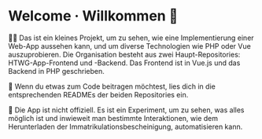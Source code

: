 # Welcome · Willkommen 👋

🙋‍♀️ Das ist ein kleines Projekt, um zu sehen, wie eine Implementierung einer Web-App aussehen kann, und um diverse Technologien wie PHP oder Vue auszuprobieren. Die Organisation besteht aus zwei Haupt-Repositories: HTWG-App-Frontend und -Backend. Das Frontend ist in Vue.js und das Backend in PHP geschrieben.

🌈 Wenn du etwas zum Code beitragen möchtest, lies dich in die entsprechenden READMEs der beiden Repositories ein.

🍿 Die App ist nicht offiziell. Es ist ein Experiment, um zu sehen, was alles möglich ist und inwieweit man bestimmte Interaktionen, wie dem Herunterladen der Immatrikulationsbescheinigung, automatisieren kann.
